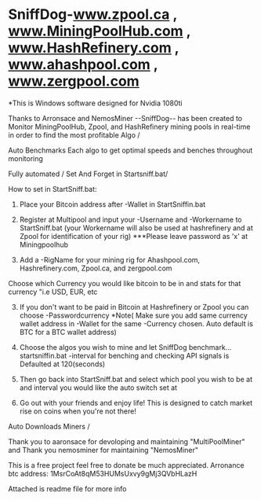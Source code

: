 # SniffDog-www.zpool.ca , www.MiningPoolHub.com , www.HashRefinery.com , www.ahashpool.com , www.zergpool.com

*This is Windows software designed for Nvidia 1080ti

Thanks to Arronsace and NemosMiner --SniffDog-- has been created to Monitor MiningPoolHub, Zpool, and HashRefinery mining pools in real-time in order to find the most profitable Algo /

Auto Benchmarks Each algo to get optimal speeds and benches throughout monitoring 

Fully automated / Set And Forget in Startsniff.bat/

How to set in StartSniff.bat:

1) Place your Bitcoin address after -Wallet in StartSniffin.bat

2) Register at Multipool and input your -Username and -Workername to StartSniff.bat (your Workername will also be used at hashrefinery and at Zpool for identification of your rig) ***Please leave password as 'x' at Miningpoolhub

3) Add a -RigName for your mining rig for Ahashpool.com, Hashrefinery.com, Zpool.ca, and zergpool.com

Choose which Currency you would like bitcoin to be in and stats for that currency "i.e USD, EUR, etc

3) If you don't want to be paid in Bitcoin at Hashrefinery or Zpool you can choose -Passwordcurrency *Note( Make sure you add same currency wallet address in -Wallet for the same -Currency chosen. Auto default is BTC for a BTC wallet address)

4) Choose the algos you wish to mine and let SniffDog benchmark... startsniffin.bat -interval for benching and checking API signals is Defaulted at 120(seconds) 

5) Then go back into StartSniff.bat and select which pool you wish to be at and interval you would like the auto switch set at

6) Go out with your friends and enjoy life! This is designed to catch market rise on coins when you're not there!

Auto Downloads Miners /   

Thank you to aaronsace for devoloping and maintaining "MultiPoolMiner" and Thank you nemosminer for maintaining "NemosMiner"

This is a free project feel free to donate be much appreciated. Arronance btc address: 1MsrCoAt8qM53HUMsUxvy9gMj3QVbHLazH

Attached is readme file for more info
